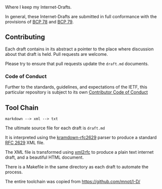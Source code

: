 Where I keep my Internet-Drafts.

In general, these Internet-Drafts are submitted in full conformance with
the provisions of [BCP 78][1] and [BCP 79][2].

[1]: <http://tools.ietf.org/html/bcp78>
[2]: <http://tools.ietf.org/html/bcp79>


Contributing
------------

Each draft contains in its abstract a pointer to the place where
discussion about that draft is held.  Pull requests are welcome.

Please try to ensure that pull requests update the `draft.md`
documents.

### Code of Conduct

Further to the standards, guidelines, and expectations of the IETF,
this particular repository is subject to its own
[Contributor Code of Conduct][6]


Tool Chain
----------

    markdown --> xml --> txt

The ultimate source file for each draft is `draft.md`

It is interpreted using the [kramdown-rfc2629][3] parser to produce a
standard [RFC 2629][4] XML file.

The XML file is transformed using [xml2rfc][5] to produce a plain text
internet draft, and a beautiful HTML document.

There is a Makefile in the same directory as each draft to automate
the process.

The entire toolchain was copied from https://github.com/mnot/I-D/


[3]: https://github.com/cabo/kramdown-rfc2629
[4]: https://tools.ietf.org/html/rfc2629
[5]: http://xml2rfc.ietf.org/
[6]: code_of_conduct.md


